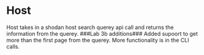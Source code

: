 # Host

Host takes in a shodan host search querey api call and returns the information from the querey. 
###Lab 3b additions### 
Added supoort to get more than the first page from the querey. More functionality is in the CLI calls.